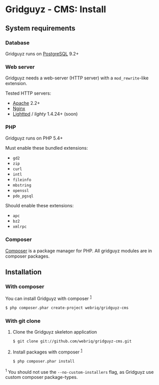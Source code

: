 Gridguyz - CMS: Install
=======================

System requirements
-------------------

### Database

Gridguyz runs on [PostgreSQL](http://www.postgresql.org/download/) 9.2+

### Web server

Gridguyz needs a web-server (HTTP server) with a `mod_rewrite`-like extension.

Tested HTTP servers:
* [Apache](http://httpd.apache.org/download.cgi) 2.2+
* [Nginx](http://nginx.org/en/download.html)
* [Lighttpd](http://www.lighttpd.net/download/) / *lighty* 1.4.24+ (soon)

### PHP

Gridguyz runs on PHP 5.4+

Must enable these bundled extensions:
* `gd2`
* `zip`
* `curl`
* `intl`
* `fileinfo`
* `mbstring`
* `openssl`
* `pdo_pgsql`

Should enable these extensions:
* `apc`
* `bz2`
* `xmlrpc`

### Composer

[Composer](http://getcomposer.org/download/) is a package manager for PHP.
All gridguyz modules are in composer packages.

Installation
------------

### With composer

You can install Gridguyz with composer <sup>[1](#--no-custom-installers)</sup>

```sh
$ php composer.phar create-project webriq/gridguyz-cms
```

### With git clone

1.  Clone the Gridguyz skeleton application

    ```sh
    $ git clone git://github.com/webriq/gridguyz-cms.git
    ```

2.  Install packages with composer <sup>[1](#--no-custom-installers)</sup>

    ```sh
    $ php composer.phar install
    ```

<a name="--no-custom-installers"></a><sup id="--no-custom-installers">1</sup>
You should not use the `--no-custom-installers` flag,
as Gridguyz use custom composer package-types.
